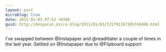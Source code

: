 ```yaml
---
layout: post
microblog: true
date: 2011-01-03 07:53 +0300
guid: http://desparoz.micro.blog/2011/01/03/t21791167305748480.html
---
```

I've swapped between @Instapaper and @readitlater a couple of times in the last year. Settled on @Instapaper due to @Flipboard support
